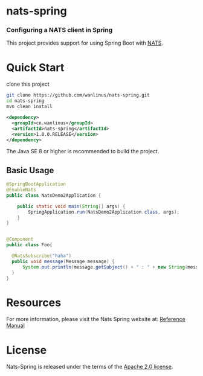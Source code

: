 # nats-spring
### Configuring a NATS client in Spring
This project provides support for using Spring Boot with [NATS](https://nats.io/).

# Quick Start
clone this project 
```bash
git clone https://github.com/wanlinus/nats-spring.git
cd nats-spring
mvn clean install
```

```xml
<dependency>
  <groupId>cn.wanlinus</groupId>
  <artifactId>nats-spring</artifactId>
  <version>1.0.0.RELEASE</version>
</dependency>
```
The Java SE 8 or higher is recommended to build the project.

## Basic Usage

```java
@SpringBootApplication
@EnableNats
public class NatsDemo2Application {

    public static void main(String[] args) {
        SpringApplication.run(NatsDemo2Application.class, args);
    }
}
```

```java

@Component
public class Foo{

  @NatsSubscribe("haha")
  public void message(Message message) {
      System.out.println(message.getSubject() + " : " + new String(message.getData()));
  }
}
```

# Resources

For more information, please visit the Nats Spring website at:
[Reference Manual](https://github.com/wanlinus/nats-spring)


# License

Nats-Spring is released under the terms of the [Apache 2.0 license](http://www.apache.org/licenses/LICENSE-2.0.html).


